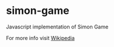 # simon-game
Javascript implementation of Simon Game

For more info visit [Wikipedia](https://en.wikipedia.org/wiki/Simon_(game))
